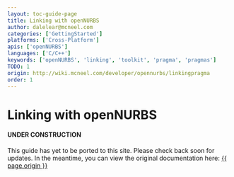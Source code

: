 ```yaml
---
layout: toc-guide-page
title: Linking with openNURBS
author: dalelear@mcneel.com
categories: ['GettingStarted']
platforms: ['Cross-Platform']
apis: ['openNURBS']
languages: ['C/C++']
keywords: ['openNURBS', 'linking', 'toolkit', 'pragma', 'pragmas']
TODO: 1
origin: http://wiki.mcneel.com/developer/opennurbs/linkingpragma
order: 1
---
```


# Linking with openNURBS

<div class="bs-callout bs-callout-danger">
  <h4>UNDER CONSTRUCTION</h4>
  <p>This guide has yet to be ported to this site.  Please check back soon for updates.  
  In the meantime, you can view the original documentation here:
  <a href="{{ page.origin }}">{{ page.origin }}</a></p>
</div>

